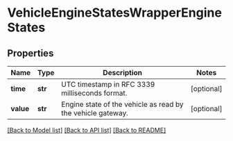 # VehicleEngineStatesWrapperEngineStates

## Properties
Name | Type | Description | Notes
------------ | ------------- | ------------- | -------------
**time** | **str** | UTC timestamp in RFC 3339 milliseconds format. | [optional] 
**value** | **str** | Engine state of the vehicle as read by the vehicle gateway. | [optional] 

[[Back to Model list]](../README.md#documentation-for-models) [[Back to API list]](../README.md#documentation-for-api-endpoints) [[Back to README]](../README.md)


